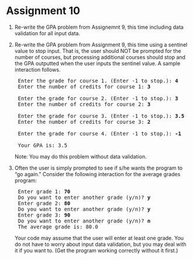 # Assignment 10
1. Re-write the GPA problem from Assignemnt 9, this time including data validation for all input data.
2. Re-write the GPA problem from Assignment 9, this time using a sentinel value to stop input.  That is, the user should NOT be prompted for the number of courses, but processing additional courses should stop and the GPA outputted when the user inputs the sentinel value.  A sample interaction follows.
	<pre>
	Enter the grade for course 1. (Enter -1 to stop.): <b>4</b>
	Enter the number of credits for course 1: <b>3</b>

	Enter the grade for course 2. (Enter -1 to stop.): <b>3</b>
	Enter the number of credits for course 2: <b>3</b>

	Enter the grade for course 3. (Enter -1 to stop.): <b>3.5</b>
	Enter the number of credits for course 3: <b>2</b>

	Enter the grade for course 4. (Enter -1 to stop.): <b>-1</b>

	Your GPA is: 3.5</pre>

	Note: You may do this problem without data validation.
	
3. Often the user is simply prompted to see if s/he wants the program to “go again.” Consider the following interaction for the average grades program:
	<pre>
	Enter grade 1: <b>70</b>
	Do you want to enter another grade (y/n)? <b>y</b>
	Enter grade 2: <b>80</b>
	Do you want to enter another grade (y/n)? <b>y</b>
	Enter grade 3: <b>90</b>
	Do you want to enter another grade (y/n)? <b>n</b>
	The average grade is: 80.0</pre>

	Your code may assume that the user will enter at least one grade. You do not have to worry about input data validation, but you may deal with it if you want to. (Get the program working correctly without it first.)
